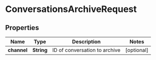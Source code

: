 

# ConversationsArchiveRequest


## Properties

| Name | Type | Description | Notes |
|------------ | ------------- | ------------- | -------------|
|**channel** | **String** | ID of conversation to archive |  [optional] |



